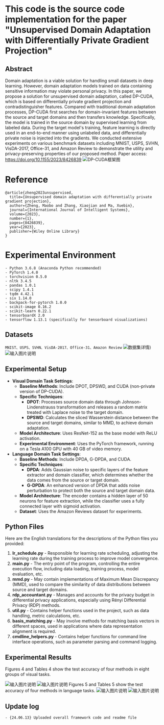 # This code is the source code implementation for the paper "Unsupervised Domain Adaptation with Differentially Private Gradient Projection"
## Abstract
Domain adaptation is a viable solution for handling small datasets in deep learning. However, domain adaptation models trained on data containing sensitive information may violate personal privacy. In this paper, we propose a solution for unsupervised domain adaptation, called DP-CUDA, which is based on differentially private gradient projection and contradistinguisher features. Compared with traditional domain adaptation processes, DP-CUDA first searches for domain-invariant features between the source and target domains and then transfers knowledge. Specifically, the model is trained in the source domain by supervised learning from labeled data. During the target model's training, feature learning is directly used in an end-to-end manner using unlabeled data, and differentially private noise is injected into the gradients. We conducted extensive experiments on various benchmark datasets including MNIST, USPS, SVHN, VisDA-2017, Office-31, and Amazon Review to demonstrate the utility and privacy-preserving properties of our proposed method. Paper access: https://doi.org/10.1155/2023/8426839
![DP-CUDA框架图](https://github.com/csmaxuebin/-DP-CUDA/blob/main/pic/pic/1.png)

# Reference
```
@article{zheng2023unsupervised,
  title={Unsupervised domain adaptation with differentially private gradient projection},
  author={Zheng, Maobo and Zhang, Xiaojian and Ma, Xuebin},
  journal={International Journal of Intelligent Systems},
  volume={2023},
  number={1},
  pages={8426839},
  year={2023},
  publisher={Wiley Online Library}
}
```


# Experimental Environment

```
- Python 3.6.8 (Anaconda Python recommended)
- PyTorch 1.4.0
- torchvision 0.5.0
- nltk 3.4.5
- pandas 1.0.1
- scipy 1.4.1
- tqdm 4.42.1
- six 1.14.0
- backpack-for-pytorch 1.0.0
- scikit-image 0.16.2
- scikit-learn 0.22.1
- tensorboardX 2.0
- tensorflow 1.13.1 (specifically for tensorboard visualizations)
```

## Datasets
`MNIST、USPS、SVHN、VisDA-2017、Office-31、Amazon Review`
![数据集详情](https://github.com/csmaxuebin/-DP-CUDA/blob/main/pic/pic/2.png))
![输入图片说明](https://github.com/csmaxuebin/-DP-CUDA/blob/main/pic/pic/3.png)

## Experimental Setup

-   **Visual Domain Task Settings**:
    -   **Baseline Methods**: Include DPOT, DPSWD, and CUDA (non-private version of DP-CUDA).
    -   **Specific Techniques**:
        -   **DPOT**: Processes source domain data through Johnson-Lindenstrauss transformation and releases a random matrix treated with Laplace noise to the target domain.
        -   **DPSWD**: Calculates the sliced Wasserstein distance between the source and target domains, similar to MMD, to achieve domain adaptation.
    -   **Model Architecture**: Uses ResNet-152 as the base model with ReLU activation.
    -   **Experimental Environment**: Uses the PyTorch framework, running on a Tesla A100 GPU with 40 GB of video memory.
-   **Language Domain Task Settings**:
    -   **Baseline Methods**: Include DPDA, G-DPDA, and CUDA.
    -   **Specific Techniques**:
        -   **DPDA**: Adds Gaussian noise to specific layers of the feature extractor and domain classifier, which determines whether the data comes from the source or target domain.
        -   **G-DPDA**: An enhanced version of DPDA that adds noise perturbation to protect both the source and target domain data.
    -   **Model Architecture**: The encoder contains a hidden layer of 50 neurons for feature extraction, while the classifier uses a fully connected layer with sigmoid activation.
    -   **Dataset**: Uses the Amazon Reviews dataset for experiments.
## Python Files
Here are the English translations for the descriptions of the Python files you provided:
1. **lr_schedule.py** - Responsible for learning rate scheduling, adjusting the learning rate during the training process to improve model convergence.
2. **main.py** - The entry point of the program, controlling the entire execution flow, including data loading, training process, model evaluation, etc.
3. **mmd.py** - May contain implementations of Maximum Mean Discrepancy (MMD), used to compare the similarity of data distributions between source and target domains.
4. **rdp_accountant.py** - Manages and accounts for the privacy budget in differential privacy applications, especially using Rényi Differential Privacy (RDP) methods.
5. **util.py** - Contains helper functions used in the project, such as data handling, metric calculations, etc.
6. **basis_matching.py** - May involve methods for matching basis vectors in different spaces, used in applications where data representation alignment is required.
7. **cmdline_helpers.py** - Contains helper functions for command line interface operations, such as parameter parsing and command logging.

##  Experimental Results
Figures 4 and Tables 4 show the test accuracy of four methods in eight groups of visual tasks.

![输入图片说明](https://github.com/csmaxuebin/-DP-CUDA/blob/main/pic/pic/4.png)
![输入图片说明](https://github.com/csmaxuebin/-DP-CUDA/blob/main/pic/pic/5.png)
Figures 5 and Tables 5 show the test accuracy of four methods in language tasks.
![输入图片说明](https://github.com/csmaxuebin/-DP-CUDA/blob/main/pic/pic/6.png)
![输入图片说明](https://github.com/csmaxuebin/-DP-CUDA/blob/main/pic/pic/7.png)

## Update log

```
- {24.06.13} Uploaded overall framework code and readme file

```


